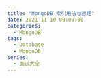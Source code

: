 ```yaml
---
title: "MongoDB 索引用法与原理"
date: 2021-11-10 00:00:00
categories:
  - MongoDB
tags:
  - Database
  - MongoDB
series:		
  - 面试大全
---
```




